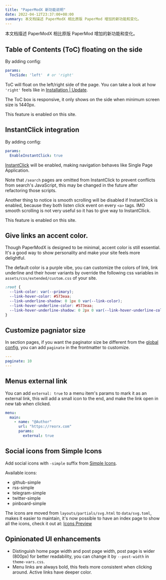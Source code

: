 ```yaml
---
title: "PaperModX 新功能说明"
date: 2022-04-12T23:37:00+08:00
summary: 本文档描述 PaperModX 相比原版 PaperMod 增加的新功能和变化。
---
```



本文档描述 PaperModX 相比原版 PaperMod 增加的新功能和变化。


## Table of Contents (ToC) floating on the side

By adding config:

```yaml
params:
  TocSide: 'left'  # or 'right'
```

ToC will float on the left/right side of the page.
You can take a look at how `'right'` feels like in [Installation | Update](https://reorx.github.io/hugo-PaperModX/docs/installation/).

The ToC box is responsive, it only shows on the side when minimum screen size is 1440px.

This feature is enabled on this site.


## InstantClick integration

By adding config:

```yaml
params:
  EnableInstantClick: true
```

[InstantClick](http://instantclick.io/) will be enabled,
making navigation behaves like Single Page Application.

Note that `/search` pages are omitted from InstantClick
to prevent conflicts from search's JavaScript,
this may be changed in the future after refactoring those scripts.

Another thing to notice is smooth scrolling will be disabled
if InstantClick is enabled, because they both listen click
event on every `<a>` tags. IMO smooth scrolling is not very useful
so it has to give way to InstantCllick.

This feature is enabled on this site.


## Give links an accent color.

Though PaperModX is designed to be minimal, accent color is still essential.
It's a good way to show personality and make your site feels more delightful.

The default color is a purple vibe,
you can customize the colors of link, link underline and their hover variants
by override the following css variables in `assets/css/extended/custom.css` of your site.

```css
:root {
  --link-color: var(--primary);
  --link-hover-color: #573eaa;
  --link-underline-shadow: 0 1px 0 var(--link-color);
  --link-hover-underline-color: #573eaa;
  --link-hover-underline-shadow: 0 2px 0 var(--link-hover-underline-color);
}
```


## Customize pagniator size

In section pages, if you want the paginator size be different from the
[global config](https://gohugo.io/templates/pagination/#configure-pagination),
you can add `paginate` in the frontmatter to customize.

```yaml
---
paginate: 10
---
```


## Menus external link

You can add `external: true` to a menu item's params to mark it as an external link,
this will add a small icon to the end, and make the link open in new tab when clicked.

```yaml
menu:
  main:
    - name: "@Author"
      url: "https://reorx.com"
      params:
        external: true
```


## Social icons from Simple Icons

Add social icons with `-simple` suffix from [Simple Icons](https://simpleicons.org/).

Available icons:
- github-simple
- rss-simple
- telegram-simple
- twitter-simple
- pinboard-simple

The icons are moved from `layouts/partials/svg.html` to `data/svg.toml`,
makes it easier to maintain, it's now possible to have an index page
to show all the icons, check it out at: [Icons Preview](https://reorx.github.io/hugo-PaperModX/docs/icons_preview/)


## Opinionated UI enhancements

- Distinguish home page width and post page width, post page is wider
  (800px) for better readability, you can change it by `--post-width` in `theme-vars.css`.
- Menu links are always bold, this feels more consistent when clicking around. Active links have deeper color.
